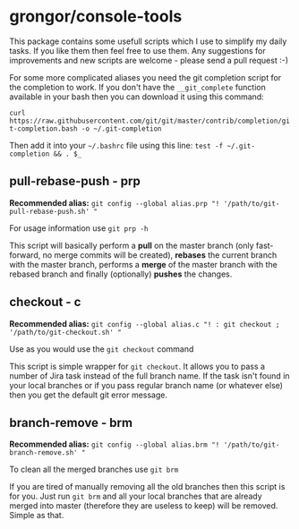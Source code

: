 grongor/console-tools
=====================

This package contains some usefull scripts which I use to simplify my daily tasks. If you like them then feel free to
use them. Any suggestions for improvements and new scripts are welcome - please send a pull request :-)

For some more complicated aliases you need the git completion script for the completion to work. If you don't have
the `__git_complete` function available in your bash then you can download it using this command:

`curl https://raw.githubusercontent.com/git/git/master/contrib/completion/git-completion.bash -o ~/.git-completion`

Then add it into your `~/.bashrc` file using this line: `test -f ~/.git-completion && . $_`

pull-rebase-push - prp
----------------------

**Recommended alias:** `git config --global alias.prp "! '/path/to/git-pull-rebase-push.sh' "`

For usage information use `git prp -h`

This script will basically perform a **pull** on the master branch (only fast-forward, no merge commits will be
created), **rebases** the current branch with the master branch, performs a **merge** of the master branch with
the rebased branch and finally (optionally) **pushes** the changes.

checkout - c
----------------------

**Recommended alias:** `git config --global alias.c "! : git checkout ; '/path/to/git-checkout.sh' "`

Use as you would use the `git checkout` command

This script is simple wrapper for `git checkout`. It allows you to pass a number of Jira task instead of the full
branch name. If the task isn't found in your local branches or if you pass regular branch name (or whatever else)
then you get the default git error message.

branch-remove - brm
----------------------

**Recommended alias:** `git config --global alias.brm "! '/path/to/git-branch-remove.sh' "`

To clean all the merged branches use `git brm`

If you are tired of manually removing all the old branches then this script is for you. Just run `git brm`
and all your local branches that are already merged into master (therefore they are useless to keep)
will be removed. Simple as that.
